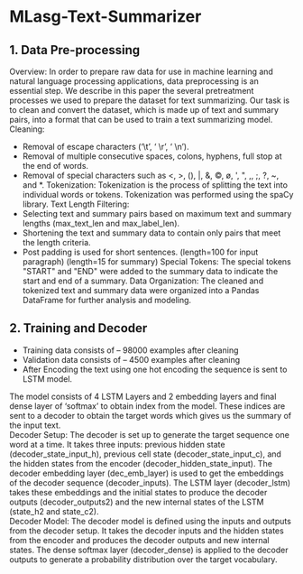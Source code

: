 # MLasg-Text-Summarizer
## 1. Data Pre-processing
Overview:
In order to prepare raw data for use in machine learning and natural language processing applications, data preprocessing is an essential step. We describe in this paper the several pretreatment processes we used to prepare the dataset for text summarizing. Our task is to clean and convert the dataset, which is made up of text and summary pairs, into a format that can be used to train a text summarizing model.
Cleaning: 
-	Removal of escape characters (‘\t’, ‘ \r’, ‘ \n’).
-	Removal of multiple consecutive spaces, colons, hyphens, full stop at the end of words.
-	Removal of special characters such as <, >, (), |, &, ©, ø, ', ", ,, ;, ?, ~, and *.
Tokenization:
	Tokenization is the process of splitting the text into individual words or tokens. Tokenization was performed using the spaCy library.
Text Length Filtering: 
-	Selecting text and summary pairs based on maximum text and summary lengths (max_text_len and max_label_len).
-	Shortening the text and summary data to contain only pairs that meet the length criteria.
- 	Post padding is used for short sentences. (length=100 for input paragraph) (length=15 for summary)
Special Tokens: 
The special tokens "START" and "END" were added to the summary data to indicate the start and end of a summary. 
Data Organization:
The cleaned and tokenized text and summary data were organized into a Pandas DataFrame for further analysis and modeling.

## 2. Training and Decoder
- Training data consists of – 98000 examples after cleaning
- Validation data consists of – 4500 examples after cleaning
- After Encoding the text using one hot encoding the sequence is sent to LSTM model.

The model consists of 4 LSTM Layers and 2 embedding layers and final dense layer of ‘softmax’ to obtain index from the model. These indices are sent to a decoder to obtain the target words which gives us the summary of the input text. \
Decoder Setup: The decoder is set up to generate the target sequence one word at a time. It takes three inputs: previous hidden state (decoder_state_input_h), previous cell state (decoder_state_input_c), and the hidden states from the encoder (decoder_hidden_state_input). The decoder embedding layer (dec_emb_layer) is used to get the embeddings of the decoder sequence (decoder_inputs). The LSTM layer (decoder_lstm) takes these embeddings and the initial states to produce the decoder outputs (decoder_outputs2) and the new internal states of the LSTM (state_h2 and state_c2).\
Decoder Model: The decoder model is defined using the inputs and outputs from the decoder setup. It takes the decoder inputs and the hidden states from the encoder and produces the decoder outputs and new internal states. The dense softmax layer (decoder_dense) is applied to the decoder outputs to generate a probability distribution over the target vocabulary.

